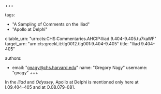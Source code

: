 +++

tags:
- "A Sampling of Comments on the Iliad"
- "Apollo at Delphi"

citable_urn: "urn:cts:CHS:Commentaries.AHCIP:Iliad.9.404-9.405.tu7kaWF"
target_urn: "urn:cts:greekLit:tlg0012.tlg001:9.404-9.405"
title: "Iliad 9.404-405"

authors:
- email: "gnagy@chs.harvard.edu"
  name: "Gregory Nagy"
  username: "gnagy"
+++

<p>In the <em>Iliad</em> and <em>Odyssey</em>, Apollo at Delphi is mentioned only here at Ι.09.404–405 and at O.08.079–081.  </p>